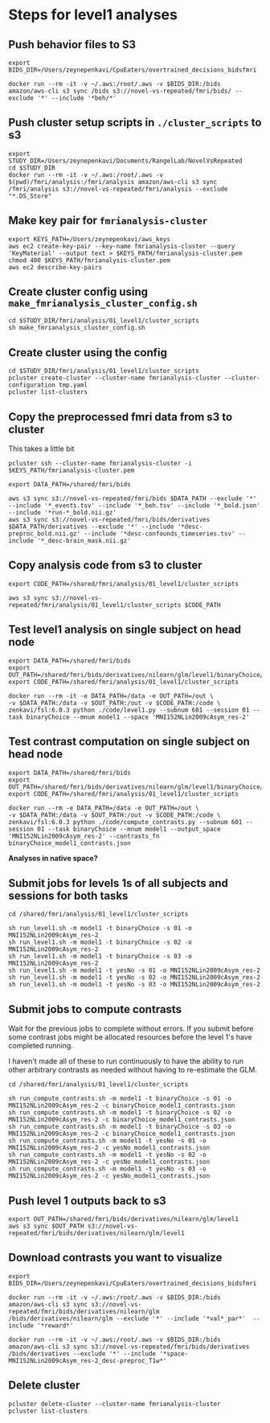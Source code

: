 # Steps for level1 analyses

## Push behavior files to S3

```
export BIDS_DIR=/Users/zeynepenkavi/CpuEaters/overtrained_decisions_bidsfmri

docker run --rm -it -v ~/.aws:/root/.aws -v $BIDS_DIR:/bids amazon/aws-cli s3 sync /bids s3://novel-vs-repeated/fmri/bids/ --exclude '*' --include '*beh/*'
```

## Push cluster setup scripts in `./cluster_scripts` to s3

```
export STUDY_DIR=/Users/zeynepenkavi/Documents/RangelLab/NovelVsRepeated
cd $STUDY_DIR
docker run --rm -it -v ~/.aws:/root/.aws -v $(pwd)/fmri/analysis:/fmri/analysis amazon/aws-cli s3 sync /fmri/analysis s3://novel-vs-repeated/fmri/analysis --exclude "*.DS_Store"
```

## Make key pair for `fmrianalysis-cluster`

```
export KEYS_PATH=/Users/zeynepenkavi/aws_keys
aws ec2 create-key-pair --key-name fmrianalysis-cluster --query 'KeyMaterial' --output text > $KEYS_PATH/fmrianalysis-cluster.pem
chmod 400 $KEYS_PATH/fmrianalysis-cluster.pem
aws ec2 describe-key-pairs
```

## Create cluster config using `make_fmrianalysis_cluster_config.sh`

```
cd $STUDY_DIR/fmri/analysis/01_level1/cluster_scripts
sh make_fmrianalysis_cluster_config.sh
```

## Create cluster using the config

```
cd $STUDY_DIR/fmri/analysis/01_level1/cluster_scripts
pcluster create-cluster --cluster-name fmrianalysis-cluster --cluster-configuration tmp.yaml
pcluster list-clusters
```

## Copy the preprocessed fmri data from s3 to cluster

This takes a little bit

```
pcluster ssh --cluster-name fmrianalysis-cluster -i $KEYS_PATH/fmrianalysis-cluster.pem

export DATA_PATH=/shared/fmri/bids

aws s3 sync s3://novel-vs-repeated/fmri/bids $DATA_PATH --exclude '*' --include '*_events.tsv' --include '*_beh.tsv' --include '*_bold.json' --include '*run-*_bold.nii.gz'
aws s3 sync s3://novel-vs-repeated/fmri/bids/derivatives $DATA_PATH/derivatives --exclude '*' --include '*desc-preproc_bold.nii.gz' --include '*desc-confounds_timeseries.tsv' --include '*_desc-brain_mask.nii.gz'
```
## Copy analysis code from s3 to cluster

```
export CODE_PATH=/shared/fmri/analysis/01_level1/cluster_scripts

aws s3 sync s3://novel-vs-repeated/fmri/analysis/01_level1/cluster_scripts $CODE_PATH
```

## Test level1 analysis on single subject on head node

```
export DATA_PATH=/shared/fmri/bids
export OUT_PATH=/shared/fmri/bids/derivatives/nilearn/glm/level1/binaryChoice/model1
export CODE_PATH=/shared/fmri/analysis/01_level1/cluster_scripts

docker run --rm -it -e DATA_PATH=/data -e OUT_PATH=/out \
-v $DATA_PATH:/data -v $OUT_PATH:/out -v $CODE_PATH:/code \
zenkavi/fsl:6.0.3 python ./code/level1.py --subnum 601 --session 01 --task binaryChoice --mnum model1 --space 'MNI152NLin2009cAsym_res-2'
```

## Test contrast computation on single subject on head node

```
export DATA_PATH=/shared/fmri/bids
export OUT_PATH=/shared/fmri/bids/derivatives/nilearn/glm/level1/binaryChoice/model1
export CODE_PATH=/shared/fmri/analysis/01_level1/cluster_scripts

docker run --rm -e DATA_PATH=/data -e OUT_PATH=/out \
-v $DATA_PATH:/data -v $OUT_PATH:/out -v $CODE_PATH:/code \
zenkavi/fsl:6.0.3 python ./code/compute_contrasts.py --subnum 601 --session 01 --task binaryChoice --mnum model1 --output_space 'MNI152NLin2009cAsym_res-2' --contrasts_fn binaryChoice_model1_contrasts.json
```

**Analyses in native space?**

## Submit jobs for levels 1s of all subjects and sessions for both tasks

```
cd /shared/fmri/analysis/01_level1/cluster_scripts

sh run_level1.sh -m model1 -t binaryChoice -s 01 -o MNI152NLin2009cAsym_res-2
sh run_level1.sh -m model1 -t binaryChoice -s 02 -o MNI152NLin2009cAsym_res-2
sh run_level1.sh -m model1 -t binaryChoice -s 03 -o MNI152NLin2009cAsym_res-2
sh run_level1.sh -m model1 -t yesNo -s 01 -o MNI152NLin2009cAsym_res-2
sh run_level1.sh -m model1 -t yesNo -s 02 -o MNI152NLin2009cAsym_res-2
sh run_level1.sh -m model1 -t yesNo -s 03 -o MNI152NLin2009cAsym_res-2
```

## Submit jobs to compute contrasts

Wait for the previous jobs to complete without errors. If you submit before some contrast jobs might be allocated resources before the level 1's have completed running.  

I haven't made all of these to run continuously to have the ability to run other arbitrary contrasts as needed without having to re-estimate the GLM.  

```
cd /shared/fmri/analysis/01_level1/cluster_scripts

sh run_compute_contrasts.sh -m model1 -t binaryChoice -s 01 -o MNI152NLin2009cAsym_res-2 -c binaryChoice_model1_contrasts.json
sh run_compute_contrasts.sh -m model1 -t binaryChoice -s 02 -o MNI152NLin2009cAsym_res-2 -c binaryChoice_model1_contrasts.json
sh run_compute_contrasts.sh -m model1 -t binaryChoice -s 03 -o MNI152NLin2009cAsym_res-2 -c binaryChoice_model1_contrasts.json
sh run_compute_contrasts.sh -m model1 -t yesNo -s 01 -o MNI152NLin2009cAsym_res-2 -c yesNo_model1_contrasts.json
sh run_compute_contrasts.sh -m model1 -t yesNo -s 02 -o MNI152NLin2009cAsym_res-2 -c yesNo_model1_contrasts.json
sh run_compute_contrasts.sh -m model1 -t yesNo -s 03 -o MNI152NLin2009cAsym_res-2 -c yesNo_model1_contrasts.json
```


## Push level 1 outputs back to s3

```
export OUT_PATH=/shared/fmri/bids/derivatives/nilearn/glm/level1
aws s3 sync $OUT_PATH s3://novel-vs-repeated/fmri/bids/derivatives/nilearn/glm/level1
```

## Download contrasts you want to visualize

```
export BIDS_DIR=/Users/zeynepenkavi/CpuEaters/overtrained_decisions_bidsfmri

docker run --rm -it -v ~/.aws:/root/.aws -v $BIDS_DIR:/bids amazon/aws-cli s3 sync s3://novel-vs-repeated/fmri/bids/derivatives/nilearn/glm /bids/derivatives/nilearn/glm --exclude '*' --include '*val*_par*'  --include '*reward*'

docker run --rm -it -v ~/.aws:/root/.aws -v $BIDS_DIR:/bids amazon/aws-cli s3 sync s3://novel-vs-repeated/fmri/bids/derivatives /bids/derivatives --exclude '*' --include '*space-MNI152NLin2009cAsym_res-2_desc-preproc_T1w*'

```

## Delete cluster

```
pcluster delete-cluster --cluster-name fmrianalysis-cluster
pcluster list-clusters
```

